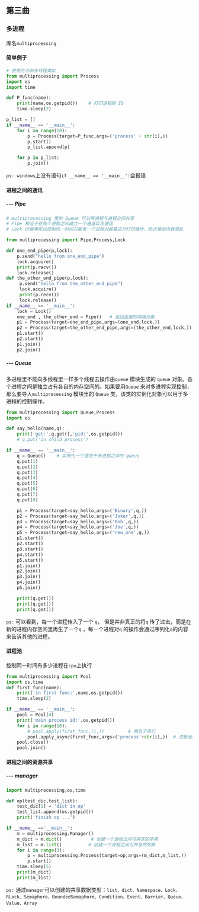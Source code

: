 ## 第三曲

### 多进程

库名`multiprocessing`

#### 简单例子

```python
# 使用方法和多线程类似
from multiprocessing import Process
import os
import time

def P_func(name):
    print(name,os.getpid())    # 打印进程的 ID
    time.sleep(2)

p_list = []
if __name__ == '__main__':
    for i in range(10):
        p = Process(target=P_func,args=('process' + str(i),))
        p.start()
        p_list.append(p)

    for p in p_list:
        p.join()
```

`ps: windows`上没有语句`if __name__ == '__main__':`会报错

#### 进程之间的通讯 

##### --- Pipe

```python
# multiprocessing 里的 Queue 可以再进程与进程之间共享
# Pipe 相当于在两个进程之间建立一个通道实现通信
# Lock 的使用可以控制同一时间只能有一个进程对屏幕进行打印操作，防止输出内容混乱

from multiprocessing import Pipe,Process,Lock

def one_end_pipe(p,lock):
    p.send("hello from one_end_pipe")
    lock.acquire()
    print(p.recv())
    lock.release()
def the_other_end_pipe(p,lock):
     p.send("hello from the_other_end_pipe")
     lock.acquire()
     print(p.recv())
     lock.release()
if __name__ == '__main__':
    lock = Lock()
    one_end , the_other_end = Pipe()   # 返回连接的两端对象
    p1 = Process(target=one_end_pipe,args=(one_end,lock,))
    p2 = Process(target=the_other_end_pipe,args=(the_other_end,lock,))
    p1.start()
    p2.start()
    p1.join()
    p2.join()
```

##### --- Queue

多进程里不能向多线程里一样多个线程去操作由`queue` 模块生成的 `queue` 对象。各个进程之间是独立占有各自的内存空间的。如果要用`Queue` 来对多进程实现控制，那么要导入`multiprocessing` 模块里的 `Queue` 类，该类的实例化对象可以用于多进程的控制操作。

```python
from multiprocessing import Queue,Process
import os

def say_hello(name,q):
    print('get:',q.get(),'pid:',os.getpid())
    # q.put('in child process')

if __name__ == '__main__':
    q = Queue()    # 实例化一个适用于多进程之间的 queue
    q.put(1)
    q.put(2)
    q.put(3)
    q.put(4)
    q.put(5)
    q.put(6)
    q.put(7)
    q.put(8)

    p1 = Process(target=say_hello,args=('Binary',q,))
    p2 = Process(target=say_hello,args=('Joker',q,))
    p3 = Process(target=say_hello,args=('Bob',q,))
    p4 = Process(target=say_hello,args=('Joe',q,))
    p5 = Process(target=say_hello,args=('new_one',q,))
    p1.start()
    p2.start()
    p3.start()
    p4.start()
    p5.start()
    p1.join()
    p2.join()
    p3.join()
    p4.join()
    p5.join()

    print(q.get())
    print(q.get())
    print(q.get())

```

`ps:` 可以看到，每一个进程传入了一个 `q`， 但是并非真正的将`q` 传了过去，而是在新的进程内存空间里再生了一个`q` ，每一个进程对`q` 的操作会通过序列化`q`的内容来告诉其他的进程。

#### 进程池

控制同一时间有多少进程在`cpu`上执行

```python
from multiprocessing import Pool
import os,time
def first_func(name):
    print('in first func:',name,os.getpid())
    time.sleep(2)

if __name__ == '__main__':
    pool = Pool(4)
    print('main process id:',os.getpid())
    for i in range(10):
        # pool.apply(first_func,(i,))         # 相当于串行
        pool.apply_async(first_func,args=('process'+str(i),))  # 进程池里的进程并行
    pool.close()
    pool.join()
```

#### 进程之间的资源共享

##### --- manager

```python
import multiprocessing,os,time

def op(test_dic,test_list):
    test_dic[1] = 'dict in op'
    test_list.append(os.getpid())
    print('finish op ...')

if __name__ =='__main__':
    m = multiprocessing.Manager()
    m_dict = m.dict()           # 创建一个进程之间可共享的字典
    m_list = m.list()          # 创建一个进程之间可共享的列表
    for i in range(3):
        p = multiprocessing.Process(target=op,args=(m_dict,m_list,))
        p.start()
    time.sleep(5)
    print(m_dict)
    print(m_list)
```

`ps:` 通过`manager`可以创建的共享数据类型：`list、dict、Namespace、Lock、RLock、Semaphore、BoundedSemaphore、Condition、Event、Barrier、Queue、Value、Array`